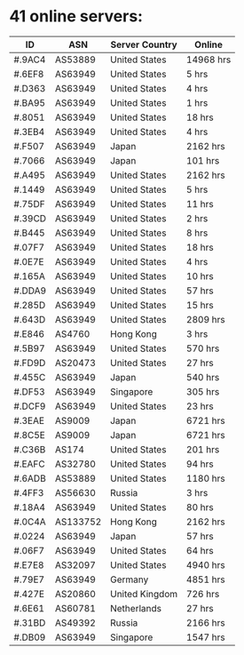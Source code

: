 # 41 online servers:

| ID | ASN | Server Country | Online |
| ------ | ------ | ------ | ------ |
| #.9AC4 | AS53889 | United States | 14968 hrs |
| #.6EF8 | AS63949 | United States | 5 hrs |
| #.D363 | AS63949 | United States | 4 hrs |
| #.BA95 | AS63949 | United States | 1 hrs |
| #.8051 | AS63949 | United States | 18 hrs |
| #.3EB4 | AS63949 | United States | 4 hrs |
| #.F507 | AS63949 | Japan | 2162 hrs |
| #.7066 | AS63949 | Japan | 101 hrs |
| #.A495 | AS63949 | United States | 2162 hrs |
| #.1449 | AS63949 | United States | 5 hrs |
| #.75DF | AS63949 | United States | 11 hrs |
| #.39CD | AS63949 | United States | 2 hrs |
| #.B445 | AS63949 | United States | 8 hrs |
| #.07F7 | AS63949 | United States | 18 hrs |
| #.0E7E | AS63949 | United States | 4 hrs |
| #.165A | AS63949 | United States | 10 hrs |
| #.DDA9 | AS63949 | United States | 57 hrs |
| #.285D | AS63949 | United States | 15 hrs |
| #.643D | AS63949 | United States | 2809 hrs |
| #.E846 | AS4760 | Hong Kong | 3 hrs |
| #.5B97 | AS63949 | United States | 570 hrs |
| #.FD9D | AS20473 | United States | 27 hrs |
| #.455C | AS63949 | Japan | 540 hrs |
| #.DF53 | AS63949 | Singapore | 305 hrs |
| #.DCF9 | AS63949 | United States | 23 hrs |
| #.3EAE | AS9009 | Japan | 6721 hrs |
| #.8C5E | AS9009 | Japan | 6721 hrs |
| #.C36B | AS174 | United States | 201 hrs |
| #.EAFC | AS32780 | United States | 94 hrs |
| #.6ADB | AS53889 | United States | 1180 hrs |
| #.4FF3 | AS56630 | Russia | 3 hrs |
| #.18A4 | AS63949 | United States | 80 hrs |
| #.0C4A | AS133752 | Hong Kong | 2162 hrs |
| #.0224 | AS63949 | Japan | 57 hrs |
| #.06F7 | AS63949 | United States | 64 hrs |
| #.E7E8 | AS32097 | United States | 4940 hrs |
| #.79E7 | AS63949 | Germany | 4851 hrs |
| #.427E | AS20860 | United Kingdom | 726 hrs |
| #.6E61 | AS60781 | Netherlands | 27 hrs |
| #.31BD | AS49392 | Russia | 2166 hrs |
| #.DB09 | AS63949 | Singapore | 1547 hrs |

